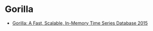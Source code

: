 # Gorilla

- [Gorilla: A Fast, Scalable, In-Memory Time Series Database 2015](https://github.com/Uyouii/Reading/blob/master/%E6%95%B0%E6%8D%AE%E5%BA%93/Gorilla/Gorilla%3A%20A%20Fast%2C%20Scalable%2C%20In-Memory%20Time%20Series%20Database%202015.md)
